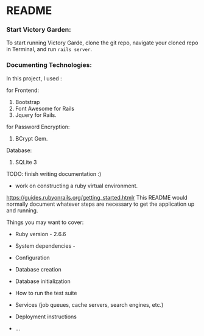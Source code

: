 # README

### Start Victory Garden:
To start running Victory Garde, clone the git repo, navigate your cloned repo in Terminal, and run `rails server`. 


### Documenting Technologies:

In this project, I used :

for Frontend:
1. Bootstrap
2. Font Awesome for Rails
3. Jquery for Rails. 

for Password Encryption:
1. BCrypt Gem. 

Database:
1. SQLite 3

TODO: finish writing documentation :)
- work on constructing a ruby virtual environment. 

https://guides.rubyonrails.org/getting_started.htmlr
This README would normally document whatever steps are necessary to get the
application up and running.

Things you may want to cover:

* Ruby version - 2.6.6

* System dependencies - 

* Configuration

* Database creation

* Database initialization

* How to run the test suite

* Services (job queues, cache servers, search engines, etc.)

* Deployment instructions

* ...
